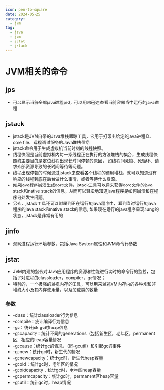 ```yaml
---
icon: pen-to-square
date: 2024-05-25
category:
  - jvm
tag:
  - java
  - jvm
  - jstat
  - jstack
---
```

# JVM相关的命令

## jps 

- 可以显示当前全部java进程pid，可以用来迅速查看当前容器当中运行的java进程

## jstack

- jstack是JVM自带的Java堆栈跟踪工具，它用于打印出给定的java进程ID、core file、远程调试服务的Java堆栈信息
- jstack命令用于生成虚拟机当前时刻的线程快照。
- 线程快照是当前虚拟机内每一条线程正在执行的方法堆栈的集合，生成线程快照的主要目的是定位线程出现长时间停顿的原因， 如线程间死锁、死循环、请求外部资源导致的长时间等待等问题。
- 线程出现停顿的时候通过jstack来查看各个线程的调用堆栈，就可以知道没有响应的线程到底在后台做什么事情，或者等待什么资源。
- 如果java程序崩溃生成core文件，jstack工具可以用来获得core文件的java stack和native stack的信息，从而可以轻松地知道java程序是如何崩溃和在程序何处发生问题。
- 另外，jstack工具还可以附属到正在运行的java程序中，看到当时运行的java程序的java stack和native stack的信息, 如果现在运行的java程序呈现hung的状态，jstack是非常有用的

## jinfo

- 观察进程运行环境参数，包括Java System属性和JVM命令行参数

## jstat

- JVM内建的指令对Java应用程序的资源和性能进行实时的命令行的监控，包括了对进程的classloader，compiler，gc情况；
- 特别的，一个极强的监视内存的工具，可以用来监视VM内存内的各种堆和非堆的大小及其内存使用量，以及加载类的数量

### 参数

- -class：统计classloader行为信息 
- -compile：统计编译行为信息 
- -gc：统计jdk gc时heap信息 
- -gccapacity：统计不同的generations（包括新生区，老年区，permanent区）相应的heap容量情况 
- -gccause：统计gc的情况，（同-gcutil）和引起gc的事件 
- -gcnew：统计gc时，新生代的情况 
- -gcnewcapacity：统计gc时，新生代heap容量 
- -gcold：统计gc时，老年区的情况 
- -gcoldcapacity：统计gc时，老年区heap容量 
- -gcpermcapacity：统计gc时，permanent区heap容量 
- -gcutil：统计gc时，heap情况